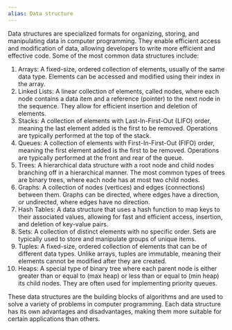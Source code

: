 ```yaml
---
alias: Data structure
---
```


Data structures are specialized formats for organizing, storing, and manipulating data in computer programming. They enable efficient access and modification of data, allowing developers to write more efficient and effective code. Some of the most common data structures include:

1.  Arrays: A fixed-size, ordered collection of elements, usually of the same data type. Elements can be accessed and modified using their index in the array.
2.  Linked Lists: A linear collection of elements, called nodes, where each node contains a data item and a reference (pointer) to the next node in the sequence. They allow for efficient insertion and deletion of elements.
3.  Stacks: A collection of elements with Last-In-First-Out (LIFO) order, meaning the last element added is the first to be removed. Operations are typically performed at the top of the stack.
4.  Queues: A collection of elements with First-In-First-Out (FIFO) order, meaning the first element added is the first to be removed. Operations are typically performed at the front and rear of the queue.
5.  Trees: A hierarchical data structure with a root node and child nodes branching off in a hierarchical manner. The most common types of trees are binary trees, where each node has at most two child nodes.
6.  Graphs: A collection of nodes (vertices) and edges (connections) between them. Graphs can be directed, where edges have a direction, or undirected, where edges have no direction.
7.  Hash Tables: A data structure that uses a hash function to map keys to their associated values, allowing for fast and efficient access, insertion, and deletion of key-value pairs.
8.  Sets: A collection of distinct elements with no specific order. Sets are typically used to store and manipulate groups of unique items.
9.  Tuples: A fixed-size, ordered collection of elements that can be of different data types. Unlike arrays, tuples are immutable, meaning their elements cannot be modified after they are created.
10.  Heaps: A special type of binary tree where each parent node is either greater than or equal to (max heap) or less than or equal to (min heap) its child nodes. They are often used for implementing priority queues.

These data structures are the building blocks of algorithms and are used to solve a variety of problems in computer programming. Each data structure has its own advantages and disadvantages, making them more suitable for certain applications than others.

